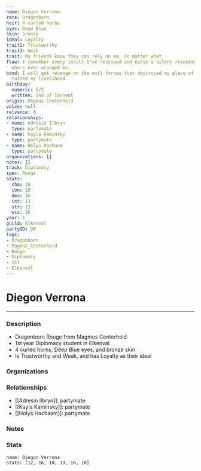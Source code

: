 ```yaml
---
name: Diegon Verrona
race: Dragonborn
hair: 4 curled horns
eyes: Deep Blue
skin: bronze
ideal: Loyalty
trait1: Trustworthy
trait2: Weak
trait: My friends know they can rely on me, no matter what.
flaw: I remember every insult I've received and nurse a silent resentment toward anyone
  who's ever wronged me.
bond: I will get revenge on the evil forces that destroyed my place of business and
  ruined my livelihood.
birthday:
  numeric: 5/2
  written: 2nd of Iounent
origin: Magmus Centerhold
voice: null
relvance: 0
relationships:
- name: Adresin Ilbryn
  type: partymate
- name: Kayla Kaminsky
  type: partymate
- name: Holys Hachaam
  type: partymate
organizations: []
notes: []
track: Diplomacy
spec: Rouge
stats:
  cha: 10
  con: 10
  dex: 16
  int: 13
  str: 12
  wis: 16
year: 1
guild: Elkenval
partyID: 90
tags:
- Dragonborn
- Magmus_Centerhold
- Rouge
- Diplomacy
- 1st
- Elkenval
---
```

# Diegon Verrona
---
### Description
- Dragonborn Rouge from Magmus Centerhold
- 1st year Diplomacy student in Elkenval
- 4 curled horns, Deep Blue eyes, and bronze skin
- Is Trustworthy and Weak, and has Loyalty as their ideal

### Organizations

### Relationships
- [[Adresin Ilbryn]]: partymate
- [[Kayla Kaminsky]]: partymate
- [[Holys Hachaam]]: partymate

### Notes

### Stats
```statblock
name: Diegon Verrona
stats: [12, 16, 10, 13, 16, 10]
```